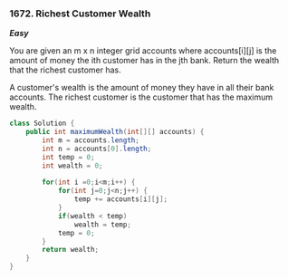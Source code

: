### 1672. Richest Customer Wealth

***Easy***

You are given an m x n integer grid accounts where accounts[i][j] is the amount of money the i​​​​​​​​​​​th​​​​ customer has in the j​​​​​​​​​​​th​​​​ bank. Return the wealth that the richest customer has.

A customer's wealth is the amount of money they have in all their bank accounts. The richest customer is the customer that has the maximum wealth.

```Java
class Solution {
    public int maximumWealth(int[][] accounts) {
        int m = accounts.length;
        int n = accounts[0].length;
        int temp = 0;
        int wealth = 0;
        
        for(int i =0;i<m;i++) {
            for(int j=0;j<n;j++) {
                temp += accounts[i][j];
            }
            if(wealth < temp)
                wealth = temp;
            temp = 0;
        }
        return wealth;
    }
}
```
